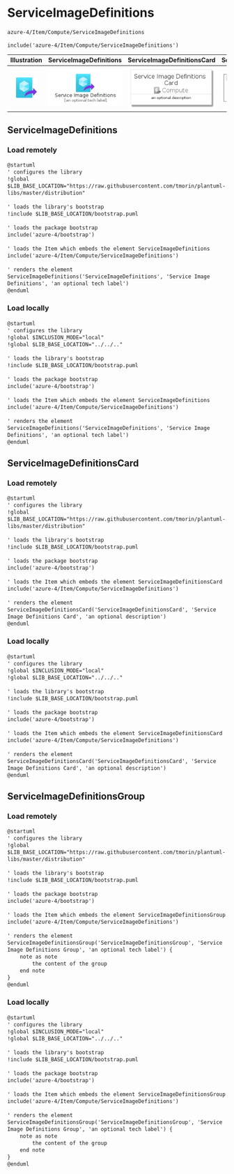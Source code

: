 # ServiceImageDefinitions


```text
azure-4/Item/Compute/ServiceImageDefinitions
```

```text
include('azure-4/Item/Compute/ServiceImageDefinitions')
```



| Illustration | ServiceImageDefinitions | ServiceImageDefinitionsCard | ServiceImageDefinitionsGroup |
| :---: | :---: | :---: | :---: |
| ![illustration for Illustration](../../../azure-4/Item/Compute/ServiceImageDefinitions.png) | ![illustration for ServiceImageDefinitions](../../../azure-4/Item/Compute/ServiceImageDefinitions.Local.png) | ![illustration for ServiceImageDefinitionsCard](../../../azure-4/Item/Compute/ServiceImageDefinitionsCard.Local.png) | ![illustration for ServiceImageDefinitionsGroup](../../../azure-4/Item/Compute/ServiceImageDefinitionsGroup.Local.png) |




## ServiceImageDefinitions

### Load remotely
```plantuml
@startuml
' configures the library
!global $LIB_BASE_LOCATION="https://raw.githubusercontent.com/tmorin/plantuml-libs/master/distribution"

' loads the library's bootstrap
!include $LIB_BASE_LOCATION/bootstrap.puml

' loads the package bootstrap
include('azure-4/bootstrap')

' loads the Item which embeds the element ServiceImageDefinitions
include('azure-4/Item/Compute/ServiceImageDefinitions')

' renders the element
ServiceImageDefinitions('ServiceImageDefinitions', 'Service Image Definitions', 'an optional tech label')
@enduml
```

### Load locally
```plantuml
@startuml
' configures the library
!global $INCLUSION_MODE="local"
!global $LIB_BASE_LOCATION="../../.."

' loads the library's bootstrap
!include $LIB_BASE_LOCATION/bootstrap.puml

' loads the package bootstrap
include('azure-4/bootstrap')

' loads the Item which embeds the element ServiceImageDefinitions
include('azure-4/Item/Compute/ServiceImageDefinitions')

' renders the element
ServiceImageDefinitions('ServiceImageDefinitions', 'Service Image Definitions', 'an optional tech label')
@enduml
```

## ServiceImageDefinitionsCard

### Load remotely
```plantuml
@startuml
' configures the library
!global $LIB_BASE_LOCATION="https://raw.githubusercontent.com/tmorin/plantuml-libs/master/distribution"

' loads the library's bootstrap
!include $LIB_BASE_LOCATION/bootstrap.puml

' loads the package bootstrap
include('azure-4/bootstrap')

' loads the Item which embeds the element ServiceImageDefinitionsCard
include('azure-4/Item/Compute/ServiceImageDefinitions')

' renders the element
ServiceImageDefinitionsCard('ServiceImageDefinitionsCard', 'Service Image Definitions Card', 'an optional description')
@enduml
```

### Load locally
```plantuml
@startuml
' configures the library
!global $INCLUSION_MODE="local"
!global $LIB_BASE_LOCATION="../../.."

' loads the library's bootstrap
!include $LIB_BASE_LOCATION/bootstrap.puml

' loads the package bootstrap
include('azure-4/bootstrap')

' loads the Item which embeds the element ServiceImageDefinitionsCard
include('azure-4/Item/Compute/ServiceImageDefinitions')

' renders the element
ServiceImageDefinitionsCard('ServiceImageDefinitionsCard', 'Service Image Definitions Card', 'an optional description')
@enduml
```

## ServiceImageDefinitionsGroup

### Load remotely
```plantuml
@startuml
' configures the library
!global $LIB_BASE_LOCATION="https://raw.githubusercontent.com/tmorin/plantuml-libs/master/distribution"

' loads the library's bootstrap
!include $LIB_BASE_LOCATION/bootstrap.puml

' loads the package bootstrap
include('azure-4/bootstrap')

' loads the Item which embeds the element ServiceImageDefinitionsGroup
include('azure-4/Item/Compute/ServiceImageDefinitions')

' renders the element
ServiceImageDefinitionsGroup('ServiceImageDefinitionsGroup', 'Service Image Definitions Group', 'an optional tech label') {
    note as note
        the content of the group
    end note
}
@enduml
```

### Load locally
```plantuml
@startuml
' configures the library
!global $INCLUSION_MODE="local"
!global $LIB_BASE_LOCATION="../../.."

' loads the library's bootstrap
!include $LIB_BASE_LOCATION/bootstrap.puml

' loads the package bootstrap
include('azure-4/bootstrap')

' loads the Item which embeds the element ServiceImageDefinitionsGroup
include('azure-4/Item/Compute/ServiceImageDefinitions')

' renders the element
ServiceImageDefinitionsGroup('ServiceImageDefinitionsGroup', 'Service Image Definitions Group', 'an optional tech label') {
    note as note
        the content of the group
    end note
}
@enduml
```

